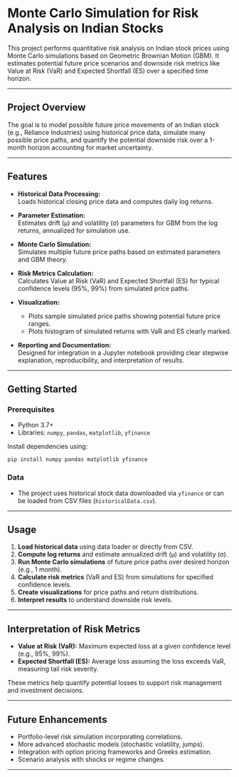 # Monte Carlo Simulation for Risk Analysis on Indian Stocks

This project performs quantitative risk analysis on Indian stock prices using Monte Carlo simulations based on Geometric Brownian Motion (GBM). It estimates potential future price scenarios and downside risk metrics like Value at Risk (VaR) and Expected Shortfall (ES) over a specified time horizon.

---

## Project Overview

The goal is to model possible future price movements of an Indian stock (e.g., Reliance Industries) using historical price data, simulate many possible price paths, and quantify the potential downside risk over a 1-month horizon accounting for market uncertainty.

---

## Features

- **Historical Data Processing:**  
  Loads historical closing price data and computes daily log returns.

- **Parameter Estimation:**  
  Estimates drift (μ) and volatility (σ) parameters for GBM from the log returns, annualized for simulation use.

- **Monte Carlo Simulation:**  
  Simulates multiple future price paths based on estimated parameters and GBM theory.

- **Risk Metrics Calculation:**  
  Calculates Value at Risk (VaR) and Expected Shortfall (ES) for typical confidence levels (95%, 99%) from simulated price paths.

- **Visualization:**

  - Plots sample simulated price paths showing potential future price ranges.
  - Plots histogram of simulated returns with VaR and ES clearly marked.

- **Reporting and Documentation:**  
  Designed for integration in a Jupyter notebook providing clear stepwise explanation, reproducibility, and interpretation of results.

---

## Getting Started

### Prerequisites

- Python 3.7+
- Libraries: `numpy`, `pandas`, `matplotlib`, `yfinance`

Install dependencies using:

```
pip install numpy pandas matplotlib yfinance
```

### Data

- The project uses historical stock data downloaded via `yfinance` or can be loaded from CSV files (`historicalData.csv`).

---

## Usage

1. **Load historical data** using data loader or directly from CSV.
2. **Compute log returns** and estimate annualized drift (μ) and volatility (σ).
3. **Run Monte Carlo simulations** of future price paths over desired horizon (e.g., 1 month).
4. **Calculate risk metrics** (VaR and ES) from simulations for specified confidence levels.
5. **Create visualizations** for price paths and return distributions.
6. **Interpret results** to understand downside risk levels.

---

## Interpretation of Risk Metrics

- **Value at Risk (VaR):** Maximum expected loss at a given confidence level (e.g., 95%, 99%).
- **Expected Shortfall (ES):** Average loss assuming the loss exceeds VaR, measuring tail risk severity.

These metrics help quantify potential losses to support risk management and investment decisions.

---

## Future Enhancements

- Portfolio-level risk simulation incorporating correlations.
- More advanced stochastic models (stochastic volatility, jumps).
- Integration with option pricing frameworks and Greeks estimation.
- Scenario analysis with shocks or regime changes.

---
